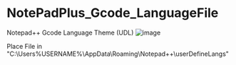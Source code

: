 # NotePadPlus_Gcode_LanguageFile
Notepad++ Gcode Language Theme (UDL)
![image](https://github.com/user-attachments/assets/c8595f87-f9d0-4712-a5f7-6357f8b3ce54)

Place File in "C:\Users\%USERNAME%\AppData\Roaming\Notepad++\userDefineLangs"
